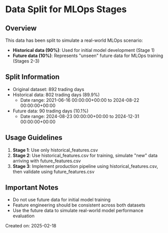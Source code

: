 # Data Split for MLOps Stages

## Overview
This data has been split to simulate a real-world MLOps scenario:
- **Historical data (90%)**: Used for initial model development (Stage 1)
- **Future data (10%)**: Represents "unseen" future data for MLOps training (Stages 2-3)

## Split Information
- Original dataset: 892 trading days
- Historical data: 802 trading days (89.9%)
  - Date range: 2021-06-16 00:00:00+00:00 to 2024-08-22 00:00:00+00:00
- Future data: 90 trading days (10.1%)
  - Date range: 2024-08-23 00:00:00+00:00 to 2024-12-31 00:00:00+00:00

## Usage Guidelines
1. **Stage 1**: Use only historical_features.csv
2. **Stage 2**: Use historical_features.csv for training, simulate "new" data arriving with future_features.csv
3. **Stage 3**: Implement production pipeline using historical_features.csv, then validate using future_features.csv

## Important Notes
- Do not use future data for initial model training
- Feature engineering should be consistent across both datasets
- Use the future data to simulate real-world model performance evaluation

Created on: 2025-02-18
